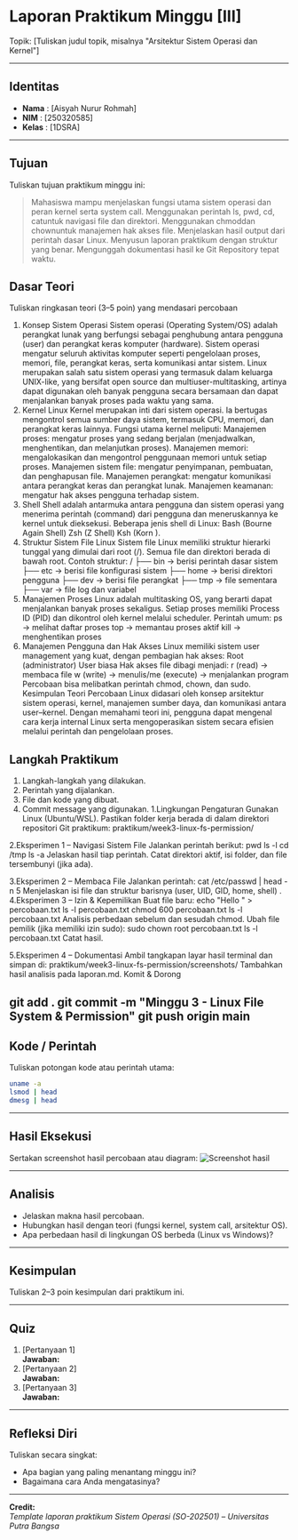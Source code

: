 
# Laporan Praktikum Minggu [III]
Topik: [Tuliskan judul topik, misalnya "Arsitektur Sistem Operasi dan Kernel"]

---

## Identitas
- **Nama**  : [Aisyah Nurur Rohmah]  
- **NIM**   : [250320585]  
- **Kelas** : [1DSRA]

---

## Tujuan
Tuliskan tujuan praktikum minggu ini:  
> Mahasiswa mampu menjelaskan fungsi utama sistem operasi dan peran kernel serta system call.
>Menggunakan perintah ls, pwd, cd, catuntuk navigasi file dan direktori.
>Menggunakan chmoddan chownuntuk manajemen hak akses file.
>Menjelaskan hasil output dari perintah dasar Linux.
>Menyusun laporan praktikum dengan struktur yang benar.
>Mengunggah dokumentasi hasil ke Git Repository tepat waktu.


## Dasar Teori
Tuliskan ringkasan teori (3–5 poin) yang mendasari percobaan
1. Konsep Sistem Operasi
Sistem operasi (Operating System/OS) adalah perangkat lunak yang berfungsi sebagai penghubung antara pengguna (user) dan perangkat keras komputer (hardware). Sistem operasi mengatur seluruh aktivitas komputer seperti pengelolaan proses, memori, file, perangkat keras, serta komunikasi antar sistem.
Linux merupakan salah satu sistem operasi yang termasuk dalam keluarga UNIX-like, yang bersifat open source dan multiuser-multitasking, artinya dapat digunakan oleh banyak pengguna secara bersamaan dan dapat menjalankan banyak proses pada waktu yang sama.
2. Kernel Linux
Kernel merupakan inti dari sistem operasi. Ia bertugas mengontrol semua sumber daya sistem, termasuk CPU, memori, dan perangkat keras lainnya.
Fungsi utama kernel meliputi:
Manajemen proses: mengatur proses yang sedang berjalan (menjadwalkan, menghentikan, dan melanjutkan proses).
Manajemen memori: mengalokasikan dan mengontrol penggunaan memori untuk setiap proses.
Manajemen sistem file: mengatur penyimpanan, pembuatan, dan penghapusan file.
Manajemen perangkat: mengatur komunikasi antara perangkat keras dan perangkat lunak.
Manajemen keamanan: mengatur hak akses pengguna terhadap sistem.
3. Shell
Shell adalah antarmuka antara pengguna dan sistem operasi yang menerima perintah (command) dari pengguna dan meneruskannya ke kernel untuk dieksekusi.
Beberapa jenis shell di Linux:
Bash (Bourne Again Shell)
Zsh (Z Shell)
Ksh (Korn ).
4. Struktur Sistem File Linux
Sistem file Linux memiliki struktur hierarki tunggal yang dimulai dari root (/). Semua file dan direktori berada di bawah root.
Contoh struktur:
/
├── bin     → berisi perintah dasar sistem
├── etc     → berisi file konfigurasi sistem
├── home    → berisi direktori pengguna
├── dev     → berisi file perangkat
├── tmp     → file sementara
├── var     → file log dan variabel
5. Manajemen Proses
Linux adalah multitasking OS, yang berarti dapat menjalankan banyak proses sekaligus.
Setiap proses memiliki Process ID (PID) dan dikontrol oleh kernel melalui scheduler.
Perintah umum:
ps → melihat daftar proses
top → memantau proses aktif
kill → menghentikan proses
6. Manajemen Pengguna dan Hak Akses
Linux memiliki sistem user management yang kuat, dengan pembagian hak akses:
Root (administrator)
User biasa
Hak akses file dibagi menjadi:
r (read) → membaca file
w (write) → menulis/me (execute) → menjalankan program
Percobaan bisa melibatkan perintah chmod, chown, dan sudo.
Kesimpulan Teori
Percobaan Linux didasari oleh konsep arsitektur sistem operasi, kernel, manajemen sumber daya, dan komunikasi antara user–kernel. Dengan memahami teori ini, pengguna dapat mengenal cara kerja internal Linux serta mengoperasikan sistem secara efisien melalui perintah dan pengelolaan proses.

## Langkah Praktikum
1. Langkah-langkah yang dilakukan.  
2. Perintah yang dijalankan.  
3. File dan kode yang dibuat.  
4. Commit message yang digunakan.
1.Lingkungan Pengaturan
Gunakan Linux (Ubuntu/WSL).
Pastikan folder kerja berada di dalam direktori repositori Git praktikum:
praktikum/week3-linux-fs-permission/

2.Eksperimen 1 – Navigasi Sistem File Jalankan perintah berikut:
pwd
ls -l
cd /tmp
ls -a
Jelaskan hasil tiap perintah.
Catat direktori aktif, isi folder, dan file tersembunyi (jika ada).

3.Eksperimen 2 – Membaca File Jalankan perintah:
cat /etc/passwd | head -n 5
Menjelaskan isi file dan struktur barisnya (user, UID, GID, home, shell)
.
4.Eksperimen 3 – Izin & Kepemilikan Buat file baru:
echo "Hello <NAME><NIM>" > percobaan.txt
ls -l percobaan.txt
chmod 600 percobaan.txt
ls -l percobaan.txt
Analisis perbedaan sebelum dan sesudah chmod.
Ubah file pemilik (jika memiliki izin sudo):
sudo chown root percobaan.txt
ls -l percobaan.txt
Catat hasil.

5.Eksperimen 4 – Dokumentasi
Ambil tangkapan layar hasil terminal dan simpan di:
praktikum/week3-linux-fs-permission/screenshots/
Tambahkan hasil analisis pada laporan.md.
Komit & Dorong

git add .
git commit -m "Minggu 3 - Linux File System & Permission"
git push origin main
---

## Kode / Perintah
Tuliskan potongan kode atau perintah utama:
```bash
uname -a
lsmod | head
dmesg | head
```

---

## Hasil Eksekusi
Sertakan screenshot hasil percobaan atau diagram:
![Screenshot hasil](screenshots/example.png)

---

## Analisis
- Jelaskan makna hasil percobaan.  
- Hubungkan hasil dengan teori (fungsi kernel, system call, arsitektur OS).  
- Apa perbedaan hasil di lingkungan OS berbeda (Linux vs Windows)?  

---

## Kesimpulan
Tuliskan 2–3 poin kesimpulan dari praktikum ini.

---

## Quiz
1. [Pertanyaan 1]  
   **Jawaban:**  
2. [Pertanyaan 2]  
   **Jawaban:**  
3. [Pertanyaan 3]  
   **Jawaban:**  

---

## Refleksi Diri
Tuliskan secara singkat:
- Apa bagian yang paling menantang minggu ini?  
- Bagaimana cara Anda mengatasinya?  

---

**Credit:**  
_Template laporan praktikum Sistem Operasi (SO-202501) – Universitas Putra Bangsa_
